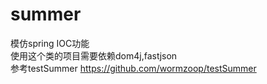 # summer
模仿spring IOC功能<br/>
使用这个类的项目需要依赖dom4j,fastjson<br/>
参考testSummer https://github.com/wormzoop/testSummer
